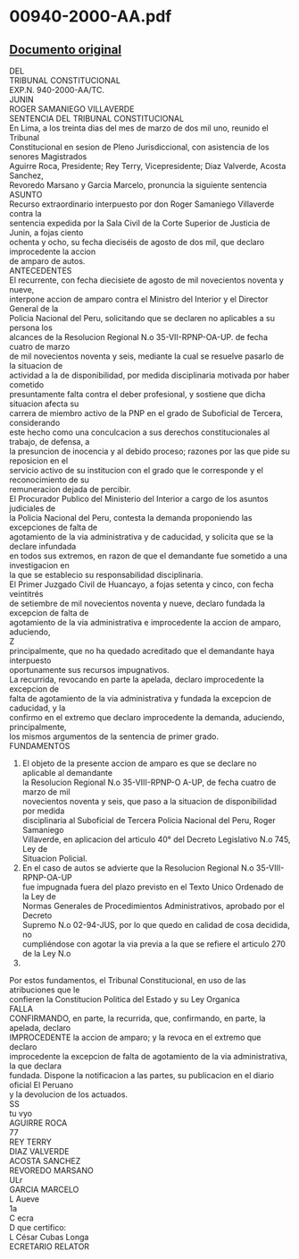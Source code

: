 
00940-2000-AA.pdf
=================
  
[Documento original](https://tc.gob.pe/jurisprudencia/2001/00940-2000-AA.pdf)  
---  
DEL  
TRIBUNAL CONSTITUCIONAL  
EXP.N. 940-2000-AA/TC.  
JUNIN  
ROGER SAMANIEGO VILLAVERDE  
SENTENCIA DEL TRIBUNAL CONSTITUCIONAL  
En Lima, a los treinta dias del mes de marzo de dos mil uno, reunido el Tribunal  
Constitucional en sesion de Pleno Jurisdiccional, con asistencia de los senores Magistrados  
Aguirre Roca, Presidente; Rey Terry, Vicepresidente; Diaz Valverde, Acosta Sanchez,  
Revoredo Marsano y Garcia Marcelo, pronuncia la siguiente sentencia  
ASUNTO  
Recurso extraordinario interpuesto por don Roger Samaniego Villaverde contra la  
sentencia expedida por la Sala Civil de la Corte Superior de Justicia de Junin, a fojas ciento  
ochenta y ocho, su fecha dieciséis de agosto de dos mil, que declaro improcedente la accion  
de amparo de autos.  
ANTECEDENTES  
El recurrente, con fecha diecisiete de agosto de mil novecientos noventa y nueve,  
interpone accion de amparo contra el Ministro del Interior y el Director General de la  
Policia Nacional del Peru, solicitando que se declaren no aplicables a su persona los  
alcances de la Resolucion Regional N.o 35-VII-RPNP-OA-UP. de fecha cuatro de marzo  
de mil novecientos noventa y seis, mediante la cual se resuelve pasarlo de la situacion de  
actividad a la de disponibilidad, por medida disciplinaria motivada por haber cometido  
presuntamente falta contra el deber profesional, y sostiene que dicha situacion afecta su  
carrera de miembro activo de la PNP en el grado de Suboficial de Tercera, considerando  
este hecho como una conculcacion a sus derechos constitucionales al trabajo, de defensa, a  
la presuncion de inocencia y al debido proceso; razones por las que pide su reposicion en el  
servicio activo de su institucion con el grado que le corresponde y el reconocimiento de su  
remuneracion dejada de percibir.  
El Procurador Publico del Ministerio del Interior a cargo de los asuntos judiciales de  
la Policia Nacional del Peru, contesta la demanda proponiendo las excepciones de falta de  
agotamiento de la via administrativa y de caducidad, y solicita que se la declare infundada  
en todos sus extremos, en razon de que el demandante fue sometido a una investigacion en  
la que se establecio su responsabilidad disciplinaria.  
El Primer Juzgado Civil de Huancayo, a fojas setenta y cinco, con fecha veintitrés  
de setiembre de mil novecientos noventa y nueve, declaro fundada la excepcion de falta de  
agotamiento de la via administrativa e improcedente la accion de amparo, aduciendo,  
Z  
principalmente, que no ha quedado acreditado que el demandante haya interpuesto  
oportunamente sus recursos impugnativos.  
La recurrida, revocando en parte la apelada, declaro improcedente la excepcion de  
falta de agotamiento de la via administrativa y fundada la excepcion de caducidad, y la  
confirmo en el extremo que declaro improcedente la demanda, aduciendo, principalmente,  
los mismos argumentos de la sentencia de primer grado.  
FUNDAMENTOS  
1. El objeto de la presente accion de amparo es que se declare no aplicable al demandante  
la Resolucion Regional N.o 35-VIII-RPNP-O A-UP, de fecha cuatro de marzo de mil  
novecientos noventa y seis, que paso a la situacion de disponibilidad por medida  
disciplinaria al Suboficial de Tercera Policia Nacional del Peru, Roger Samaniego  
Villaverde, en aplicacion del articulo 40° del Decreto Legislativo N.o 745, Ley de  
Situacion Policial.  
2. En el caso de autos se advierte que la Resolucion Regional N.o 35-VIII-RPNP-OA-UP  
fue impugnada fuera del plazo previsto en el Texto Unico Ordenado de la Ley de  
Normas Generales de Procedimientos Administrativos, aprobado por el Decreto  
Supremo N.o 02-94-JUS, por lo que quedo en calidad de cosa decidida, no  
cumpliéndose con agotar la via previa a la que se refiere el articulo 270 de la Ley N.o  
23506.  
Por estos fundamentos, el Tribunal Constitucional, en uso de las atribuciones que le  
confieren la Constitucion Politica del Estado y su Ley Organica  
FALLA  
CONFIRMANDO, en parte, la recurrida, que, confirmando, en parte, la apelada, declaro  
IMPROCEDENTE la accion de amparo; y la revoca en el extremo que declaro  
improcedente la excepcion de falta de agotamiento de la via administrativa, la que declara  
fundada. Dispone la notificacion a las partes, su publicacion en el diario oficial El Peruano  
y la devolucion de los actuados.  
SS  
tu vyo  
AGUIRRE ROCA  
77  
REY TERRY  
DIAZ VALVERDE  
ACOSTA SANCHEZ  
REVOREDO MARSANO  
ULr  
GARCIA MARCELO  
L Aueve  
1a  
C ecra  
D que certifico:  
L César Cubas Longa  
ECRETARIO RELATOR